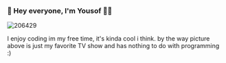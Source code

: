 ### 👋 Hey everyone, I'm Yousof 🤠👋

![206429](https://user-images.githubusercontent.com/93007857/201487377-605832e6-70e3-4f18-b456-4a517add660f.jpg)

I enjoy coding im my free time, it's kinda cool i think. by the way picture above is just my favorite TV show and has nothing to do with programming :)
